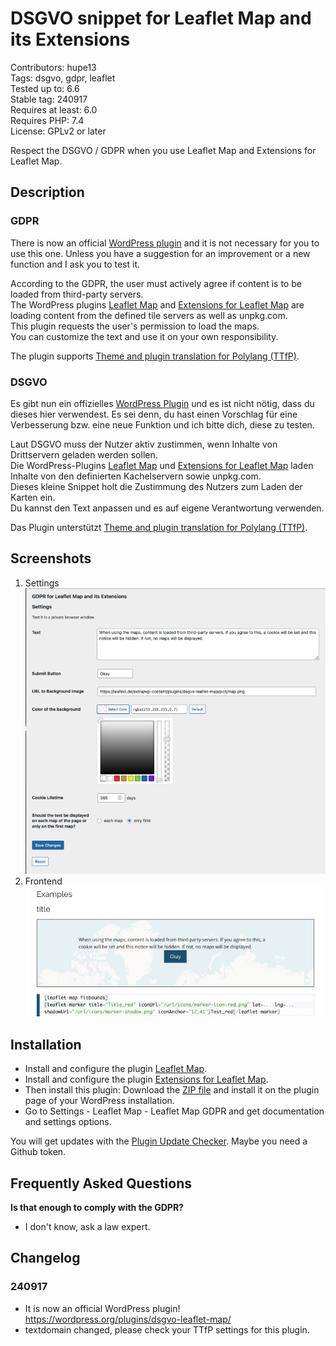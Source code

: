 # DSGVO snippet for Leaflet Map and its Extensions

Contributors: hupe13  
Tags: dsgvo, gdpr, leaflet  
Tested up to: 6.6  
Stable tag: 240917  
Requires at least: 6.0  
Requires PHP: 7.4  
License: GPLv2 or later  

Respect the DSGVO / GDPR when you use Leaflet Map and Extensions for Leaflet Map.

## Description

### GDPR

There is now an official [WordPress plugin](https://wordpress.org/plugins/dsgvo-leaflet-map/) and it is not necessary for you to use this one. Unless you have a suggestion for an improvement or a new function and I ask you to test it.

According to the GDPR, the user must actively agree if content is to be loaded from third-party servers.  
The WordPress plugins <a href="https://wordpress.org/plugins/leaflet-map/">Leaflet Map</a> and <a href="https://wordpress.org/plugins/extensions-leaflet-map/">Extensions for Leaflet Map</a> are loading content from the defined tile servers as well as unpkg.com.  
This plugin requests the user's permission to load the maps.  
You can customize the text and use it on your own responsibility.

The plugin supports <a href="https://wordpress.org/plugins/theme-translation-for-polylang/">Theme and plugin translation for Polylang (TTfP)</a>.

### DSGVO

Es gibt nun ein offizielles [WordPress Plugin](https://de.wordpress.org/plugins/dsgvo-leaflet-map/) und es ist nicht nötig, dass du dieses hier verwendest. Es sei denn, du hast einen Vorschlag für eine Verbesserung bzw. eine neue Funktion und ich bitte dich, diese zu testen.

Laut DSGVO muss der Nutzer aktiv zustimmen, wenn Inhalte von Drittservern geladen werden sollen.  
Die WordPress-Plugins [Leaflet Map](https://de.wordpress.org/plugins/leaflet-map/) und [Extensions for Leaflet Map](https://de.wordpress.org/plugins/extensions-leaflet-map/) laden Inhalte von den definierten Kachelservern sowie unpkg.com.  
Dieses kleine Snippet holt die Zustimmung des Nutzers zum Laden der Karten ein.  
Du kannst den Text anpassen und es auf eigene Verantwortung verwenden.  

Das Plugin unterstützt <a href="https://wordpress.org/plugins/theme-translation-for-polylang/">Theme and plugin translation for Polylang (TTfP)</a>.

## Screenshots

1. Settings <br>![Settings](.wordpress-org/screenshot-1.png)
2. Frontend <br>![Frontend](.wordpress-org/screenshot-2.png)

## Installation

* Install and configure the plugin <a href="https://wordpress.org/plugins/leaflet-map/">Leaflet Map</a>.
* Install and configure the plugin <a href="https://wordpress.org/plugins/extensions-leaflet-map/">Extensions for Leaflet Map</a>.
* Then install this plugin: Download the <a href="https://github.com/hupe13/extensions-leaflet-map-dsgvo/archive/refs/heads/main.zip">ZIP file</a> and install it on the plugin page of your WordPress installation.
* Go to Settings - Leaflet Map - Leaflet Map GDPR and get documentation and settings options.

You will get updates with the [Plugin Update Checker](https://github.com/YahnisElsts/plugin-update-checker).
Maybe you need a Github token.

## Frequently Asked Questions

**Is that enough to comply with the GDPR?**

* I don't know, ask a law expert.

## Changelog

###  240917

* It is now an official WordPress plugin! https://wordpress.org/plugins/dsgvo-leaflet-map/
* textdomain changed, please check your TTfP settings for this plugin.

